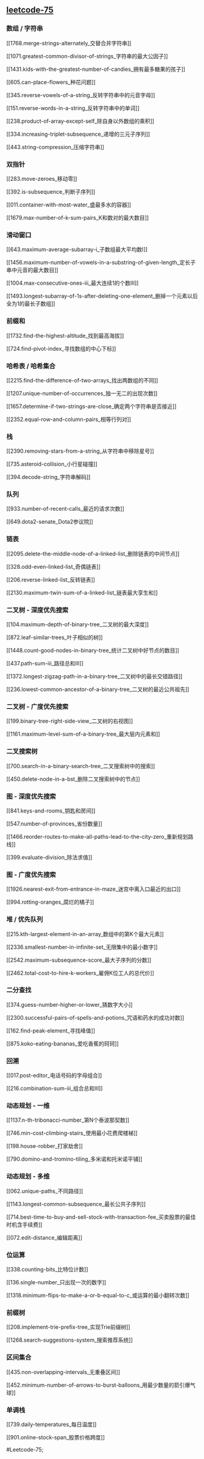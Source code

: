 ## [leetcode-75](https://leetcode.cn/studyplan/leetcode-75/)

### 数组 / 字符串

[[1768.merge-strings-alternately_交替合并字符串]]

[[1071.greatest-common-divisor-of-strings_字符串的最大公因子]]

[[1431.kids-with-the-greatest-number-of-candies_拥有最多糖果的孩子]]

[[605.can-place-flowers_种花问题]]

[[345.reverse-vowels-of-a-string_反转字符串中的元音字母]]

[[151.reverse-words-in-a-string_反转字符串中的单词]]

[[238.product-of-array-except-self_除自身以外数组的乘积]]

[[334.increasing-triplet-subsequence_递增的三元子序列]]

[[443.string-compression_压缩字符串]]

### 双指针

[[283.move-zeroes_移动零]]

[[392.is-subsequence_判断子序列]]

[[011.container-with-most-water_盛最多水的容器]]

[[1679.max-number-of-k-sum-pairs_K和数对的最大数目]]

### 滑动窗口

[[643.maximum-average-subarray-i_子数组最大平均数I]]

[[1456.maximum-number-of-vowels-in-a-substring-of-given-length_定长子串中元音的最大数目]]

[[1004.max-consecutive-ones-iii_最大连续1的个数III]]

[[1493.longest-subarray-of-1s-after-deleting-one-element_删掉一个元素以后全为1的最长子数组]]

### 前缀和

[[1732.find-the-highest-altitude_找到最高海拔]]

[[724.find-pivot-index_寻找数组的中心下标]]

### 哈希表 / 哈希集合

[[2215.find-the-difference-of-two-arrays_找出两数组的不同]]

[[1207.unique-number-of-occurrences_独一无二的出现次数]]

[[1657.determine-if-two-strings-are-close_确定两个字符串是否接近]]

[[2352.equal-row-and-column-pairs_相等行列对]]

### 栈

[[2390.removing-stars-from-a-string_从字符串中移除星号]]

[[735.asteroid-collision_小行星碰撞]]

[[394.decode-string_字符串解码]]

### 队列

[[933.number-of-recent-calls_最近的请求次数]]

[[649.dota2-senate_Dota2参议院]]

### 链表

[[2095.delete-the-middle-node-of-a-linked-list_删除链表的中间节点]]

[[328.odd-even-linked-list_奇偶链表]]

[[206.reverse-linked-list_反转链表]]

[[2130.maximum-twin-sum-of-a-linked-list_链表最大孪生和]]

### 二叉树 - 深度优先搜索

[[104.maximum-depth-of-binary-tree_二叉树的最大深度]]

[[872.leaf-similar-trees_叶子相似的树]]

[[1448.count-good-nodes-in-binary-tree_统计二叉树中好节点的数目]]

[[437.path-sum-iii_路径总和III]]

[[1372.longest-zigzag-path-in-a-binary-tree_二叉树中的最长交错路径]]

[[236.lowest-common-ancestor-of-a-binary-tree_二叉树的最近公共祖先]]

### 二叉树 - 广度优先搜索

[[199.binary-tree-right-side-view_二叉树的右视图]]

[[1161.maximum-level-sum-of-a-binary-tree_最大层内元素和]]

### 二叉搜索树

[[700.search-in-a-binary-search-tree_二叉搜索树中的搜索]]

[[450.delete-node-in-a-bst_删除二叉搜索树中的节点]]

### 图 - 深度优先搜索

[[841.keys-and-rooms_钥匙和房间]]

[[547.number-of-provinces_省份数量]]

[[1466.reorder-routes-to-make-all-paths-lead-to-the-city-zero_重新规划路线]]

[[399.evaluate-division_除法求值]]

### 图 - 广度优先搜索

[[1926.nearest-exit-from-entrance-in-maze_迷宫中离入口最近的出口]]

[[994.rotting-oranges_腐烂的橘子]]

### 堆 / 优先队列

[[215.kth-largest-element-in-an-array_数组中的第K个最大元素]]

[[2336.smallest-number-in-infinite-set_无限集中的最小数字]]

[[2542.maximum-subsequence-score_最大子序列的分数]]

[[2462.total-cost-to-hire-k-workers_雇佣K位工人的总代价]]

### 二分查找

[[374.guess-number-higher-or-lower_猜数字大小]]

[[2300.successful-pairs-of-spells-and-potions_咒语和药水的成功对数]]

[[162.find-peak-element_寻找峰值]]

[[875.koko-eating-bananas_爱吃香蕉的珂珂]]

### 回溯

[[017.post-editor_电话号码的字母组合]]

[[216.combination-sum-iii_组合总和III]]

### 动态规划 - 一维

[[1137.n-th-tribonacci-number_第N个泰波那契数]]

[[746.min-cost-climbing-stairs_使用最小花费爬楼梯]]

[[198.house-robber_打家劫舍]]

[[790.domino-and-tromino-tiling_多米诺和托米诺平铺]]

### 动态规划 - 多维

[[062.unique-paths_不同路径]]

[[1143.longest-common-subsequence_最长公共子序列]]

[[714.best-time-to-buy-and-sell-stock-with-transaction-fee_买卖股票的最佳时机含手续费]]

[[072.edit-distance_编辑距离]]

### 位运算

[[338.counting-bits_比特位计数]]

[[136.single-number_只出现一次的数字]]

[[1318.minimum-flips-to-make-a-or-b-equal-to-c_或运算的最小翻转次数]]

### 前缀树

[[208.implement-trie-prefix-tree_实现Trie前缀树]]

[[1268.search-suggestions-system_搜索推荐系统]]

### 区间集合

[[435.non-overlapping-intervals_无重叠区间]]

[[452.minimum-number-of-arrows-to-burst-balloons_用最少数量的箭引爆气球]]

### 单调栈

[[739.daily-temperatures_每日温度]]

[[901.online-stock-span_股票价格跨度]]

#Leetcode-75;